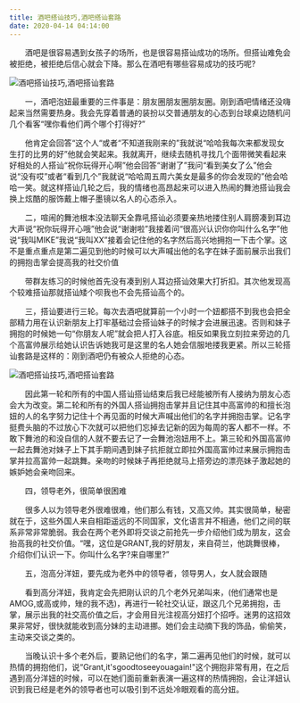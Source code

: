 ```yaml
---
title: 酒吧搭讪技巧,酒吧搭讪套路
date: 2020-04-14 04:14:00
---
```




　　酒吧是很容易遇到女孩子的场所，也是很容易搭讪成功的场所。但搭讪难免会被拒绝，被拒绝后信心就会下降。那么在酒吧有哪些容易成功的技巧呢?

![酒吧搭讪技巧,酒吧搭讪套路](/img/9caa27a9755e31ee11229b99903585db.jpg)

　　一，酒吧泡妞最重要的三件事是：朋友圈朋友圈朋友圈。刚到酒吧情绪还没嗨起来当然需要热身。我会先穿着普通的装扮以交普通朋友的心态到台球桌边随机问几个看客“嘿你看他们两个哪个打得好?”

　　他肯定会回答“这个人“或者“不知道我刚来的”我就说“哈哈我每次来都发现女生打的比男的好”他就会笑起来。我就离开，继续去随机寻找几个面带微笑看起来好相处的人搭讪“祝你玩得开心啊”他会回答“谢谢了”我问“看到美女了么”他会说“没有哎”或者“看到几个”我就说“哈哈周五周六美女是最多的你会发现的”他会哈哈一笑。就这样搭讪几轮之后，我的情绪也高昂起来可以进入热闹的舞池搭讪我会换上炫酷的服饰戴上帽子墨镜以名人的心态杀入。

　　二，喧闹的舞池根本没法聊天全靠吼搭讪必须要亲热地搂住别人肩膀凑到耳边大声说“祝你玩得开心哦”他会说“谢谢啦”我接着问“很高兴认识你你叫什么名字”他说“我叫MIKE”我说“我叫XX”接着会记住他的名字然后高兴地拥抱一下击个掌。这不是重点重点是第二遍见到他的时候可以大声喊出他的名字在妹子面前展示出我们的拥抱击掌会提高我的社交价值

　　带群友练习的时候他首先没有凑到别人耳边搭讪效果大打折扣。其次他发现高个较难搭讪那就搭讪矮个呗我也不会先搭讪高个的。

　　三，搭讪要进行三轮。每次去酒吧就算前一个小时一个妞都搭不到我也会把全部精力用在认识新朋友上打牢基础过会搭讪妹子的时候才会进展迅速。否则和妹子拥抱的时候她一句“你朋友人呢”就会把人打入谷底。相反如果我立刻拉来旁边的几个高富帅展示给她认识告诉她我可是这里的名人她会信服地搂我更紧。所以三轮搭讪套路是这样的：刚到酒吧仍有被众人拒绝的心态。

![酒吧搭讪技巧,酒吧搭讪套路](/img/047673bdd801cfa48a4d49e0e301fc4c.jpg)

　　因此第一轮和所有的中国人搭讪搭讪结束后我已经能被所有人接纳为朋友心态会大为改变。第二轮和所有的外国人搭讪拥抱击掌并且记住其中高富帅的和擅长泡妞的人的名字努力记住十个再见面的时候大声喊出他们的名字并拥抱击掌。记名字挺费头脑的不过放心下次就可以把他们忘掉去记新的因为每周的客人都不一样。不敢下舞池的和没自信的人就不要去记了一会舞池泡妞用不上。第三轮和外国高富帅一起去舞池对妹子上下其手期间遇到妹子抗拒就立即拉外国高富帅过来展示拥抱击掌并拉高富帅一起跳舞。亲吻的时候妹子再拒绝就马上搭旁边的漂亮妹子激起她的嫉妒她会亲吻回来。

　　四，领导老外，很简单很困难

　　很多人以为领导老外很难很难，他们那么有钱，又高又帅。其实很简单，秘密就在于，这些外国人来自相距遥远的不同国家，文化语言并不相通，他们之间的联系非常非常脆弱。我会在两个老外即将交谈之前抢先一步介绍他们成为朋友，这会抬高我的社交价值。“嘿，这位是GRANT,我的好朋友，来自荷兰，他跳舞很棒，介绍你们认识一下。你叫什么名字?来自哪里?”

　　五，泡高分洋妞，要先成为老外中的领导者，领导男人，女人就会跟随

　　看到高分洋妞，我肯定会先把刚认识的几个老外兄弟叫来，(他们通常也是AMOG,或高或帅，矬的我不选)，再进行一轮社交认证，跟这几个兄弟拥抱，击掌，展示出我的社交高价值之后，才会用目光注视高分妞打个招呼。迷男的这招效果非常好，很快就能收到高分妹的主动进挪。她们会主动摘下我的饰品，偷偷笑，主动来交谈之类的。

　　当晚认识十多个老外后，要熟记他们的名字，第二遍再见他们的时候，就可以热情的拥抱他们，说“Grant,it'sgoodtoseeyouagain!"这个拥抱非常有用，在之后遇到高分洋妞的时候，可以在她们面前重新表演一遍这样的热情拥抱，会让洋妞认识到我已经是老外的领导者也可以吸引到不远处冷眼观看的高分妞。